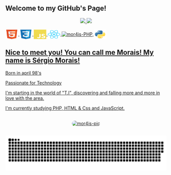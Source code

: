 ## Welcome to my GitHub's Page!

<div align="center">
  <a href="https://github.com/SergioMor4is">
  <img height="150em" src="https://github-readme-stats.vercel.app/api?username=SergioMor4is&show_icons=true&theme=dark&include_all_commits=true&count_private=true"/>
  <img height="150em" src="https://github-readme-stats.vercel.app/api/top-langs/?username=SergioMor4is&layout=compact&langs_count=7&theme=dark"/>
</div>

<div style="display: inline_block"><br>
  <img align="center" alt="mor4is-HTML" height="30" width="40" src="https://raw.githubusercontent.com/devicons/devicon/master/icons/html5/html5-original.svg">
  <img align="center" alt="mor4is-CSS" height="30" width="40" src="https://raw.githubusercontent.com/devicons/devicon/master/icons/css3/css3-original.svg">
  <img align="center" alt="mor4is-Js" height="30" width="40" src="https://raw.githubusercontent.com/devicons/devicon/master/icons/javascript/javascript-plain.svg">
  <img align="center" alt="mor4is-React" height="30" width="40" src="https://raw.githubusercontent.com/devicons/devicon/master/icons/react/react-original.svg">
  <img align="center" alt="mor4is-PHP" height="30" width="40" src="https://cdn.jsdelivr.net/gh/devicons/devicon/icons/php/php-original.svg" >
  <img align="center" alt="mor4is-Python" height="30" width="40" src="https://raw.githubusercontent.com/devicons/devicon/master/icons/python/python-original.svg">
</div> 
  
  
## Nice to meet you! You can call me Morais! My name is Sérgio Morais!
<p>
Born in april 98's

Passionate for Technology

I'm starting in the world of "T.I", discovering and falling more and more in love with the area.

I'm currently studying PHP, HTML & Css and JavaScript.

</p> 
  <div align="center" style="display: inline_block"><br>
  <img alt="mor4is-pic" height= 400" style="border-radius:50px;" src="https://lh3.googleusercontent.com/9vvkNsdI2PKL4PTiBj6-1Mn2tkVRY7mZ1Co54SYLFkrf79I7343PnYdHlx5pOvbXMfSDEF5RsOFjWlWhWMxDfXrWG2_AK-12_8FWIkuFpIUnmZCGDWPLI3Vuhu2rzbU_KJ5xEKyhK3u4epfHyMBp-Ww-hM7Hedwxo2fMRmMzmsbqm-plTLCa75-KKFgbwZdW-i_VCY8hK_wQZUobbnYAoFMZ2TisqTxI_GHMlaD4vX2gsZ2SXKp2pH1vKUowXvzPkiqDxWVxPz---G820XaZJPTTW7_eL0wuiLfhLodt7-g8Dj7iFcHH8o6wGaCmlqWxGRwABhDlz4TUDdgi4oWDVXAXufLj0aIYbmovx2Q5ZSeYDS3L6uuRbCIeong_ce_ipAhI6Zw6a7MPVengqtxZHlkiAxe0DN6348NmJYplmpbXzw_bA1Wgrn0waUC23NeRMcaPym4Kmm8b-dm6mAcICyJ9uwfrV5c9aEgUHtUvkv6MxxOAQQF8jzMgget1EWtTaflZ4wbK9zCq-o3S7CYLATFtNwoFbHcA225nPR76nSGjTX8zJLGKEaB-zyVnpCUjtPEVMKrdv97uhcXwJIkyLYwgsYo1N49sbg2Z2nRBMBIsfA-XRdO0MdkKy6HSAcm9PYw4QqRxgw1xX_wJcPaC_IL5Ui8NWkFaButcmeKSH1gZwZKmch7kjt14dfCs7eXT-9Lx8jdns-bV2QIkb0ac4am1zlSw4T0eN_D9VO2T3ZePB86oWevXJXh0BZLayQ=w972-h548-no?authuser=0">
  </div>
 
 
 ##
    
  
  
![Snake animation](https://github.com/SergioMor4is/SergioMor4is/blob/output/github-contribution-grid-snake.svg)
  

